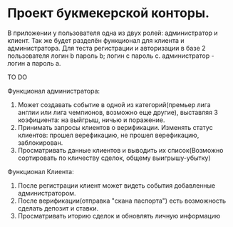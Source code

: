 # Проект букмекерской конторы.
В приложении у пользователя одна из двух ролей: администратор и клиент. Так же будет разделён функционал для клиента и администратора.
Для теста регистрации и авторизации в базе 2 пользователя логин b пароль b; логин с пароль c.
администратор - логин a пароль a.

TO DO

Функционал администратора:
1) Может создавать событие в одной из категорий(премьер лига англии или лига чемпионов, возможно еще другие), выставляя 3 коэфициента:
на выйгрыш, ничью и поражение.
2) Принимать запросы клиентов о верификации. Изменять статус клиентов: прошел верефикацию, не прошел верефикацию, заблокирован.
3) Просматривать данные клиентов и выводить их список(Возможно сортировать по кличеству сделок, общему выигрышу-убытку)

Функционал Клиента:

1) После регистрации клиент может видеть события добавленные администратором.
2) После верификации(отправка "скана паспорта") есть возможность сделать депозит и ставки.
3) Просматривать иторию сделок и обновлять личную информацию
